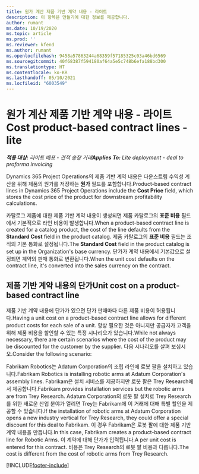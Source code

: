 ```yaml
---
title: 원가 계산 제품 기반 계약 내용 - 라이트
description: 이 항목은 만들기에 대한 정보를 제공합니다.
author: rumant
ms.date: 10/19/2020
ms.topic: article
ms.prod: ''
ms.reviewer: kfend
ms.author: rumant
ms.openlocfilehash: 9458a57863244a68359f57185325c03a46bd6569
ms.sourcegitcommit: 40f68387f594180af64a5e5c748b6efa188bd300
ms.translationtype: HT
ms.contentlocale: ko-KR
ms.lasthandoff: 05/10/2021
ms.locfileid: "6003549"
---
```

# <a name="cost-product-based-contract-lines---lite"></a><span data-ttu-id="1b96d-103">원가 계산 제품 기반 계약 내용 - 라이트</span><span class="sxs-lookup"><span data-stu-id="1b96d-103">Cost product-based contract lines - lite</span></span>

<span data-ttu-id="1b96d-104">_**적용 대상:** 라이트 배포 - 견적 송장 거래_</span><span class="sxs-lookup"><span data-stu-id="1b96d-104">_**Applies To:** Lite deployment - deal to proforma invoicing_</span></span>


<span data-ttu-id="1b96d-105">Dynamics 365 Project Operations의 제품 기반 계약 내용은 다운스트림 수익성 계산을 위해 제품의 원가를 저장하는 **원가** 필드를 포함합니다.</span><span class="sxs-lookup"><span data-stu-id="1b96d-105">Product-based contract lines in Dynamics 365 Project Operations include the **Cost Price** field, which stores the cost price of the product for downstream profitability calculations.</span></span>

<span data-ttu-id="1b96d-106">카탈로그 제품에 대한 제품 기반 계약 내용이 생성되면 제품 카탈로그의 **표준 비용** 필드에서 기본적으로 라인 비용이 발생합니다.</span><span class="sxs-lookup"><span data-stu-id="1b96d-106">When a product-based contract line is created for a catalog product, the cost of the line defaults from the **Standard Cost** field in the product catalog.</span></span> <span data-ttu-id="1b96d-107">제품 카탈로그의 **표준 비용** 필드는 조직의 기본 통화로 설정됩니다.</span><span class="sxs-lookup"><span data-stu-id="1b96d-107">The **Standard Cost** field in the product catalog is set up in the Organization's base currency.</span></span> <span data-ttu-id="1b96d-108">단가가 계약 내용에서 기본값으로 설정되면 계약의 판매 통화로 변환됩니다.</span><span class="sxs-lookup"><span data-stu-id="1b96d-108">When the unit cost defaults on the contract line, it's converted into the sales currency on the contract.</span></span>

## <a name="unit-cost-on-a-product-based-contract-line"></a><span data-ttu-id="1b96d-109">제품 기반 계약 내용의 단가</span><span class="sxs-lookup"><span data-stu-id="1b96d-109">Unit cost on a product-based contract line</span></span>

<span data-ttu-id="1b96d-110">제품 기반 계약 내용에 단가가 있으면 단가 판매마다 다른 제품 비용이 허용됩니다.</span><span class="sxs-lookup"><span data-stu-id="1b96d-110">Having a unit cost on a product-based contract line allows for different product costs for each sale of a unit.</span></span> <span data-ttu-id="1b96d-111">항상 필요한 것은 아니지만 공급자가 고객을 위해 제품 비용을 할인할 수 있는 특정 시나리오가 있습니다.</span><span class="sxs-lookup"><span data-stu-id="1b96d-111">While not always necessary, there are certain scenarios where the cost of the product may be discounted for the customer by the supplier.</span></span> <span data-ttu-id="1b96d-112">다음 시나리오를 살펴 보십시오.</span><span class="sxs-lookup"><span data-stu-id="1b96d-112">Consider the following scenario:</span></span>

<span data-ttu-id="1b96d-113">Fabrikam Robotics는 Adatum Corporation의 조립 라인에 로봇 팔을 설치하고 있습니다.</span><span class="sxs-lookup"><span data-stu-id="1b96d-113">Fabrikam Robotics is installing robotic arms at Adatum Corporation's assembly lines.</span></span> <span data-ttu-id="1b96d-114">Fabrikam은 설치 서비스를 제공하지만 로봇 팔은 Trey Research에서 제공합니다.</span><span class="sxs-lookup"><span data-stu-id="1b96d-114">Fabrikam provides installation services but the robotic arms are from Trey Research.</span></span> <span data-ttu-id="1b96d-115">Adatum Corporation의 로봇 팔 설치로 Trey Research를 위한 새로운 산업 분야가 열리면 Trey는 Fabrikam에 이 거래에 대해 특별 할인을 제공할 수 있습니다.</span><span class="sxs-lookup"><span data-stu-id="1b96d-115">If the installation of robotic arms at Adatum Corporation opens a new industry vertical for Trey Research, they could offer a special discount for this deal to Fabrikam.</span></span> <span data-ttu-id="1b96d-116">이 경우 Fabrikam은 로봇 팔에 대한 제품 기반 계약 내용을 만듭니다.</span><span class="sxs-lookup"><span data-stu-id="1b96d-116">In this case, Fabrikam creates a product-based contract line for Robotic Arms.</span></span> <span data-ttu-id="1b96d-117">이 계약에 대해 단가가 입력됩니다.</span><span class="sxs-lookup"><span data-stu-id="1b96d-117">A per unit cost is entered for this contract.</span></span> <span data-ttu-id="1b96d-118">비용은 Trey Research의 로봇 팔 비용과 다릅니다.</span><span class="sxs-lookup"><span data-stu-id="1b96d-118">The cost is different from the cost of robotic arms from Trey Research.</span></span>


[!INCLUDE[footer-include](../../includes/footer-banner.md)]